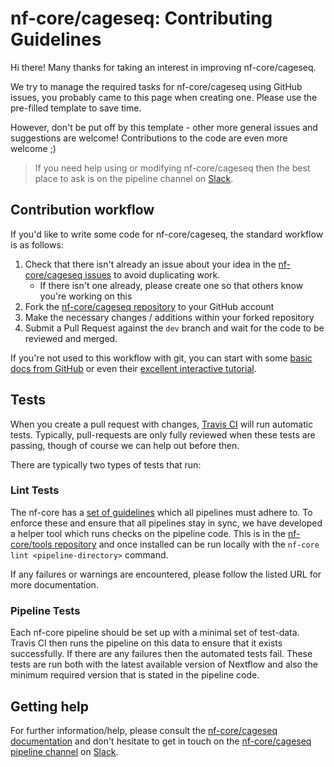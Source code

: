 # nf-core/cageseq: Contributing Guidelines

Hi there! Many thanks for taking an interest in improving nf-core/cageseq.

We try to manage the required tasks for nf-core/cageseq using GitHub issues, you probably came to this page when creating one. Please use the pre-filled template to save time.

However, don't be put off by this template - other more general issues and suggestions are welcome! Contributions to the code are even more welcome ;)

> If you need help using or modifying nf-core/cageseq then the best place to ask is on the pipeline channel on [Slack](https://nf-co.re/join/slack/).



## Contribution workflow
If you'd like to write some code for nf-core/cageseq, the standard workflow
is as follows:

1. Check that there isn't already an issue about your idea in the
   [nf-core/cageseq issues](https://github.com/nf-core/cageseq/issues) to avoid
   duplicating work.
    * If there isn't one already, please create one so that others know you're working on this
2. Fork the [nf-core/cageseq repository](https://github.com/nf-core/cageseq) to your GitHub account
3. Make the necessary changes / additions within your forked repository
4. Submit a Pull Request against the `dev` branch and wait for the code to be reviewed and merged.

If you're not used to this workflow with git, you can start with some [basic docs from GitHub](https://help.github.com/articles/fork-a-repo/) or even their [excellent interactive tutorial](https://try.github.io/).


## Tests
When you create a pull request with changes, [Travis CI](https://travis-ci.org/) will run automatic tests.
Typically, pull-requests are only fully reviewed when these tests are passing, though of course we can help out before then.

There are typically two types of tests that run:

### Lint Tests
The nf-core has a [set of guidelines](https://nf-co.re/developers/guidelines) which all pipelines must adhere to.
To enforce these and ensure that all pipelines stay in sync, we have developed a helper tool which runs checks on the pipeline code. This is in the [nf-core/tools repository](https://github.com/nf-core/tools) and once installed can be run locally with the `nf-core lint <pipeline-directory>` command.

If any failures or warnings are encountered, please follow the listed URL for more documentation.

### Pipeline Tests
Each nf-core pipeline should be set up with a minimal set of test-data.
Travis CI then runs the pipeline on this data to ensure that it exists successfully.
If there are any failures then the automated tests fail.
These tests are run both with the latest available version of Nextflow and also the minimum required version that is stated in the pipeline code.

## Getting help
For further information/help, please consult the [nf-core/cageseq documentation](https://github.com/nf-core/cageseq#documentation) and don't hesitate to get in touch on the [nf-core/cageseq pipeline channel](https://nfcore.slack.com/channels/nf-core/cageseq) on [Slack](https://nf-co.re/join/slack/).
